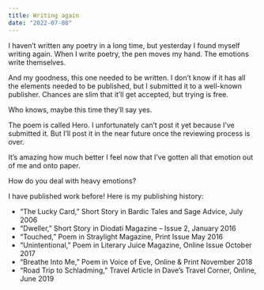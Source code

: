 ```yaml
---
title: Writing again
date: "2022-07-08"
---
```


I haven’t written any poetry in a long time, but yesterday I found myself writing again. When I write poetry, the pen moves my hand. The emotions write themselves. 

And my goodness, this one needed to be written. I don’t know if it has all the elements needed to be published, but I submitted it to a well-known publisher. Chances are slim that it’ll get accepted, but trying is free. 

Who knows, maybe this time they’ll say yes. 

The poem is called Hero. I unfortunately can’t post it yet because I’ve submitted it. But I’ll post it in the near future once the reviewing process is over. 

It’s amazing how much better I feel now that I’ve gotten all that emotion out of me and onto paper. 

How do you deal with heavy emotions? 

I have published work before! Here is my publishing history:

* “The Lucky Card,” Short Story in Bardic Tales and Sage Advice, July 2006
* “Dweller,” Short Story in Diodati Magazine – Issue 2, January 2016
* “Touched,” Poem in Straylight Magazine, Print Issue May 2016
* “Unintentional,” Poem in Literary Juice Magazine, Online Issue October 2017
* “Breathe Into Me,” Poem in Voice of Eve, Online & Print November 2018
* “Road Trip to Schladming,” Travel Article in Dave’s Travel Corner, Online, June 2019

